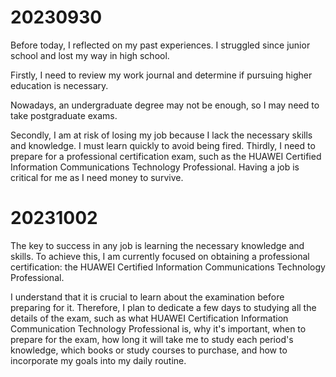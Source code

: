 # 20230930

Before today, I reflected on my past experiences. I struggled since junior school and lost my way in high school. 

Firstly, I need to review my work journal and determine if pursuing higher education is necessary. 

Nowadays, an undergraduate degree may not be enough, so I may need to take postgraduate exams.

 Secondly, I am at risk of losing my job because I lack the necessary skills and knowledge. I must learn quickly to avoid being fired. Thirdly, I need to prepare for a professional certification exam, such as the HUAWEI Certified Information Communications Technology Professional. Having a job is critical for me as I need money to survive.

# 20231002

The key to success in any job is learning the necessary knowledge and skills. To achieve this, I am currently focused on obtaining a professional certification: the HUAWEI Certified Information Communications Technology Professional. 

I understand that it is crucial to learn about the examination before preparing for it. Therefore, I plan to dedicate a few days to studying all the details of the exam, such as what HUAWEI Certification Information Communication Technology Professional is, why it's important, when to prepare for the exam, how long it will take me to study each period's knowledge, which books or study courses to purchase, and how to incorporate my goals into my daily routine.

 

